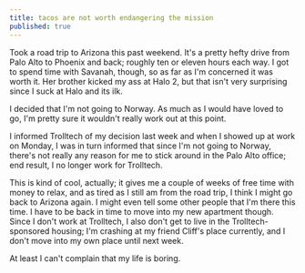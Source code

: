 ```yaml
---
title: tacos are not worth endangering the mission
published: true
---
```


Took a road trip to Arizona this past weekend. It's a pretty hefty drive
from Palo Alto to Phoenix and back; roughly ten or eleven hours each
way. I got to spend time with Savanah, though, so as far as I'm
concerned it was worth it. Her brother kicked my ass at Halo 2, but that
isn't very surprising since I suck at Halo and its ilk.

I decided that I'm not going to Norway. As much as I would have loved to
go, I'm pretty sure it wouldn't really work out at this point.

I informed Trolltech of my decision last week and when I showed up at
work on Monday, I was in turn informed that since I'm not going to
Norway, there's not really any reason for me to stick around in the Palo
Alto office; end result, I no longer work for Trolltech.

This is kind of cool, actually; it gives me a couple of weeks of free
time with money to relax, and as tired as I still am from the road trip,
I think I might go back to Arizona again. I might even tell some other
people that I'm there this time. I have to be back in time to move into
my new apartment though. Since I don't work at Trolltech, I also don't
get to live in the Trolltech-sponsored housing; I'm crashing at my
friend Cliff's place currently, and I don't move into my own place until
next week.

At least I can't complain that my life is boring.
